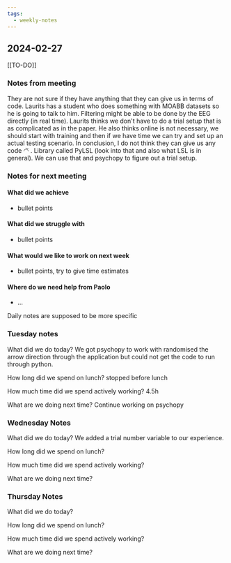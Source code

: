 ```yaml
---
tags:
  - weekly-notes
---
```

## 2024-02-27
[[TO-DO]]
### Notes from meeting
They are not sure if they have anything that they can give us in terms of code. Laurits has a student who does something with MOABB datasets so he is going to talk to him. 
Filtering might be able to be done by the EEG directly (in real time).
Laurits thinks we don't have to do a trial setup that is as complicated as in the paper. He also thinks online is not necessary, we should start with training and then if we have time we can try and set up an actual testing scenario. 
In conclusion, I do not think they can give us any code ◠̈ . 
Library called PyLSL (look into that and also what LSL is in general). We can use that and psychopy to figure out a trial setup. 

### Notes for next meeting
#### What did we achieve
* bullet points
#### What did we struggle with
* bullet points

#### What would we like to work on next week
* bullet points, try to give time estimates

#### Where do we need help from Paolo
* ...


Daily notes are supposed to be more specific
### Tuesday notes
What did we do today?
We got psychopy to work with randomised the arrow direction through the application but could not get the code to run through python.

How long did we spend on lunch?
stopped before lunch

How much time did we spend actively working?
4.5h

What are we doing next time?
Continue working on psychopy

### Wednesday Notes
What did we do today?
We added a trial number variable to our experience. 

How long did we spend on lunch?


How much time did we spend actively working?


What are we doing next time?

### Thursday Notes
What did we do today?


How long did we spend on lunch?


How much time did we spend actively working?


What are we doing next time?
